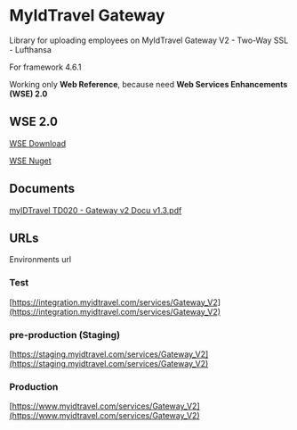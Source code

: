 # MyIdTravel Gateway
Library for uploading employees on MyIdTravel Gateway V2 - Two-Way SSL - Lufthansa

For framework 4.6.1 

Working only **Web Reference**, because need **Web Services Enhancements (WSE) 2.0**

## WSE 2.0
[WSE Download](https://www.microsoft.com/en-us/download/details.aspx?id=23689)

[WSE Nuget](https://www.nuget.org/packages/Microsoft.Web.Services2/)


## Documents
[myIDTravel TD020 - Gateway v2 Docu v1.3.pdf](https://github.com/afonsoft/MyIdTravelGateway/blob/master/myIDTravel%20TD020%20-%20Gateway%20v2%20Docu%20v1.3.pdf)

## URLs
Environments url
### Test
[https://integration.myidtravel.com/services/Gateway_V2](https://integration.myidtravel.com/services/Gateway_V2)  
### pre-production (Staging)
[https://staging.myidtravel.com/services/Gateway_V2](https://staging.myidtravel.com/services/Gateway_V2)  
### Production
[https://www.myidtravel.com/services/Gateway_V2](https://www.myidtravel.com/services/Gateway_V2)  
